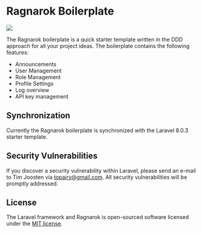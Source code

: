 # Ragnarok Boilerplate
<img src="https://www.google.com/url?sa=i&url=https%3A%2F%2Ffinancerewind.com%2Fentertainment%2Fragnarok-season-2-how-did-the-previous-season-end-ending-explained%2F&psig=AOvVaw3ud922uZbeg3RY9GgoOVOc&ust=1603000182179000&source=images&cd=vfe&ved=0CAIQjRxqFwoTCJjZ15_3uuwCFQAAAAAdAAAAABAJ">

The Ragnarok boilerplate is a quick starter template written in the DDD approach for all your project ideas. 
The boilerplate contains the following features: 

- Announcements
- User Management
- Role Management
- Profile Settings
- Log overview
- API key management

## Synchronization 

Currently the Ragnarok boilerplate is synchronized with the Laravel 8.0.3 starter template. 

## Security Vulnerabilities

If you discover a security vulnerability within Laravel, please send an e-mail to Tim Joosten via [topairy@gmail.com](mailto:topairy@gmail.com). All security vulnerabilities will be promptly addressed.

## License

The Laravel framework and Ragnarok is open-sourced software licensed under the [MIT license](https://opensource.org/licenses/MIT).
